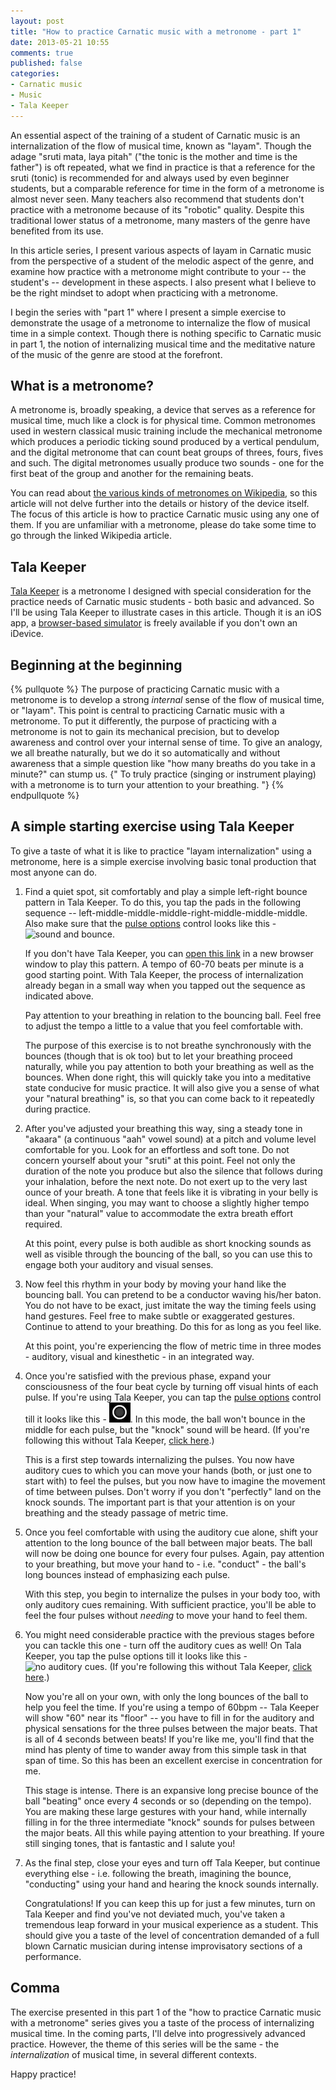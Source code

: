 ```yaml
---
layout: post
title: "How to practice Carnatic music with a metronome - part 1"
date: 2013-05-21 10:55
comments: true
published: false
categories: 
- Carnatic music
- Music
- Tala Keeper
---
```


An essential aspect of the training of a student of Carnatic music is an
internalization of the flow of musical time, known as "layam". Though the adage
"sruti mata, laya pitah" ("the tonic is the mother and time is the father") is
oft repeated, what we find in practice is that a reference for the sruti
(tonic) is recommended for and always used by even beginner students, but a
comparable reference for time in the form of a metronome is almost never seen.
Many teachers also recommend that students don't practice with a metronome
because of its "robotic" quality. Despite this traditional lower status of a
metronome, many masters of the genre have benefited from its use. 

In this article series, I present various aspects of layam in Carnatic music
from the perspective of a student of the melodic aspect of the genre, and
examine how practice with a metronome might contribute to your -- the student's
-- development in these aspects. I also present what I believe to be the right
mindset to adopt when practicing with a metronome.

I begin the series with "part 1" where I present a simple exercise to
demonstrate the usage of a metronome to internalize the flow of musical time in
a simple context. Though there is nothing specific to Carnatic music in part 1,
the notion of internalizing musical time and the meditative nature of the music
of the genre are stood at the forefront.

<!-- more -->

## What is a metronome?

A metronome is, broadly speaking, a device that serves as a reference for
musical time, much like a clock is for physical time.  Common metronomes used
in western classical music training include the mechanical metronome which
produces a periodic ticking sound produced by a vertical pendulum, and the
digital metronome that can count beat groups of threes, fours, fives and such.
The digital metronomes usually produce two sounds - one for the first beat of
the group and another for the remaining beats. 

You can read about [the various kinds of metronomes on Wikipedia], so this
article will not delve further into the details or history of the device
itself. The focus of this article is how to practice Carnatic music using
any one of them. If you are unfamiliar with a metronome, please do take 
some time to go through the linked Wikipedia article.

## Tala Keeper

[Tala Keeper] is a metronome I designed with special consideration for the
practice needs of Carnatic music students - both basic and advanced. So I'll
be using Tala Keeper to illustrate cases in this article. Though it is an iOS
app, a [browser-based simulator] is freely available if you don't own an iDevice.

## Beginning at the beginning

{% pullquote %} 
The purpose of practicing Carnatic music with a metronome is
to develop a strong *internal* sense of the flow of musical time, or "layam".
This point is central to practicing Carnatic music with a metronome. To put
it differently, the purpose of practicing with a metronome is not to gain its
mechanical precision, but to develop awareness and control over your internal
sense of time. To give an analogy, we all breathe naturally, but we do it so
automatically and without awareness that a simple question like "how many
breaths do you take in a minute?" can stump us. {" To truly practice (singing or
instrument playing) with a metronome is to turn your attention to your
breathing. "}
{% endpullquote %}

## A simple starting exercise using Tala Keeper

To give a taste of what it is like to practice "layam internalization" using a
metronome, here is a simple exercise involving basic tonal production that most
anyone can do.

1. Find a quiet spot, sit comfortably and play a simple left-right bounce
   pattern in Tala Keeper.  To do this, you tap the pads in the following
   sequence -- left-middle-middle-middle-right-middle-middle-middle. Also make
   sure that the [pulse options] control looks like this - ![sound and
   bounce](/images/pulse-sound-bounce.png). 
   
   If you don't have Tala Keeper, you can [open this link][1] in a new browser
   window to play this pattern. A tempo of 60-70 beats per minute is a good
   starting point. With Tala Keeper, the process of internalization already
   began in a small way when you tapped out the sequence as indicated above.
     
   Pay attention to your breathing in relation to the bouncing ball. Feel free
   to adjust the tempo a little to a value that you feel comfortable with. 

   The purpose of this exercise is to not breathe synchronously with the
   bounces (though that is ok too) but to let your breathing proceed naturally,
   while you pay attention to both your breathing as well as the bounces.  When
   done right, this will quickly take you into a meditative state conducive for
   music practice. It will also give you a sense of what your "natural
   breathing" is, so that you can come back to it repeatedly during practice. 

2. After you've adjusted your breathing this way, sing a steady tone in
   "akaara" (a continuous "aah" vowel sound) at a pitch and volume level
   comfortable for you. Look for an effortless and soft tone. Do not concern
   yourself about your "sruti" at this point. Feel not only the duration of the
   note you produce but also the silence that follows during your inhalation,
   before the next note. Do not exert up to the very last ounce of your breath.
   A tone that feels like it is vibrating in your belly is ideal. When singing,
   you may want to choose a slightly higher tempo than your "natural" value to
   accommodate the extra breath effort required.

   At this point, every pulse is both audible as short knocking sounds as well
   as visible through the bouncing of the ball, so you can use this to engage
   both your auditory and visual senses.

3. Now feel this rhythm in your body by moving your hand like the bouncing
   ball. You can pretend to be a conductor waving his/her baton. You do not
   have to be exact, just imitate the way the timing feels using hand gestures.
   Feel free to make subtle or exaggerated gestures.  Continue to attend to
   your breathing. Do this for as long as you feel like. 
   
   At this point, you're experiencing the flow of metric time in three modes -
   auditory, visual and kinesthetic - in an integrated way.

4. Once you're satisfied with the previous phase, expand your consciousness of
   the four beat cycle by turning off visual hints of each pulse. If you're
   using Tala Keeper, you can tap the [pulse options] control till it looks
   like this - ![nobounce](/images/pulse-sound-nobounce.png). In this mode, the
   ball won't bounce in the middle for each pulse, but the "knock" sound will
   be heard.  (If you're following this without Tala Keeper, [click here][2].)

   This is a first step towards internalizing the pulses. You now have auditory
   cues to which you can move your hands (both, or just one to start with) to
   feel the pulses, but you now have to imagine the movement of time between
   pulses. Don't worry if you don't "perfectly" land on the knock sounds. The
   important part is that your attention is on your breathing and the steady
   passage of metric time.

5. Once you feel comfortable with using the auditory cue alone, shift your attention
   to the long bounce of the ball between major beats. The ball will now be doing
   one bounce for every four pulses. Again, pay attention to your breathing, but
   move your hand to - i.e. "conduct" - the ball's long bounces instead of emphasizing
   each pulse.

   With this step, you begin to internalize the pulses in your body too, with only
   auditory cues remaining. With sufficient practice, you'll be able to feel the
   four pulses without *needing* to move your hand to feel them.

6. You might need considerable practice with the previous stages before you can
   tackle this one - turn off the auditory cues as well! On Tala Keeper, you
   tap the pulse options till it looks like this - ![no auditory
   cues](/images/pulse-nosound-nobounce.png).  (If you're following this
   without Tala Keeper, [click here][3].)

   Now you're all on your own, with only the long bounces of the ball to help you
   feel the time. If you're using a tempo of 60bpm -- Tala Keeper will show "60"
   near its "floor" -- you have to fill in for the auditory and physical sensations
   for the three pulses between the major beats. That is all of 4 seconds between
   beats! If you're like me, you'll find that the mind has plenty of time to wander
   away from this simple task in that span of time. So this has been an excellent
   exercise in concentration for me.

   This stage is intense. There is an expansive long precise bounce of the ball
   "beating" once every 4 seconds or so (depending on the tempo). You are
   making these large gestures with your hand, while internally filling in for
   the three intermediate "knock" sounds for pulses between the major beats. All
   this while paying attention to your breathing. If youre still singing tones,
   that is fantastic and I salute you!

7. As the final step, close your eyes and turn off Tala Keeper, but continue
   everything else - i.e. following the breath, imagining the bounce, "conducting"
   using your hand and hearing the knock sounds internally.
   
   Congratulations! If you can keep this up for just a few minutes, turn on
   Tala Keeper and find you've not deviated much, you've taken a tremendous
   leap forward in your musical experience as a student. This should give you a
   taste of the level of concentration demanded of a full blown Carnatic
   musician during intense improvisatory sections of a performance.

## Comma

The exercise presented in this part 1 of the "how to practice Carnatic music
with a metronome" series gives you a taste of the process of internalizing
musical time. In the coming parts, I'll delve into progressively advanced
practice. However, the theme of this series will be the same - the
*internalization* of musical time, in several different contexts.

Happy practice!

[the various kinds of metronomes on Wikipedia]: http://en.wikipedia.org/wiki/Metronome
[Tala Keeper]: http://talakeeper.org
[browser-based simulator]: http://talakeeper.org/talas.html
[pulse options]: http://talakeeper.org

[1]: http://talakeeper.org/tk3?bpm=60&pat=l___r___&c=n&name=Breathing
[2]: http://talakeeper.org/tk3?bpm=60&pat=l___r___&pb=n&c=n&name=Breathing
[3]: http://talakeeper.org/tk3?bpm=60&pat=l___r___&pb=n&ps=n&c=n&name=Breathing

